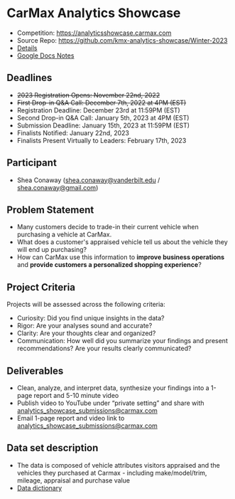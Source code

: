# CarMax Analytics Showcase
- Competition: https://analyticsshowcase.carmax.com
- Source Repo: https://github.com/kmx-analytics-showcase/Winter-2023
- [Details](competition.md)
- [Google Docs Notes](https://docs.google.com/document/d/1m7KAHoAU2iA_ZROWd5y8AL34Nx-UqeUUCy8evFViYl0/edit)

## Deadlines
- ~~2023 Registration Opens: November 22nd, 2022~~
- ~~First Drop-in Q&A Call: December 7th, 2022 at 4PM (EST)~~
- Registration Deadline: December 23rd at 11:59PM (EST)
- Second Drop-in Q&A Call: January 5th, 2023 at 4PM (EST)
- Submission Deadline: January 15th, 2023 at 11:59PM (EST)
- Finalists Notified: January 22nd, 2023
- Finalists Present Virtually to Leaders: February 17th, 2023

## Participant
- Shea Conaway (shea.conaway@vanderbilt.edu / shea.conaway@gmail.com)

## Problem Statement		
- Many customers decide to trade-in their current vehicle when purchasing a vehicle at CarMax. 
- What does a customer's appraised vehicle tell us about the vehicle they will end up purchasing?
- How can CarMax use this information to **improve business operations** and **provide customers a personalized shopping experience**?

## Project Criteria
Projects will be assessed across the following criteria:
- Curiosity: Did you find unique insights in the data?
- Rigor: Are your analyses sound and accurate?
- Clarity: Are your thoughts clear and organized?
- Communication: How well did you summarize your findings and present recommendations? Are your results clearly communicated?

## Deliverables
- Clean, analyze, and interpret data, synthesize your findings into a 1-page report and 5-10 minute video
- Publish video to YouTube under “private setting” and share with analytics_showcase_submissions@carmax.com
- Email 1-page report and video link to analytics_showcase_submissions@carmax.com

## Data set description		
- The data is composed of vehicle attributes visitors appraised and the vehicles they purchased at Carmax - including make/model/trim, mileage, appraisal and purchase value
- [Data dictionary](data_dict.md)
